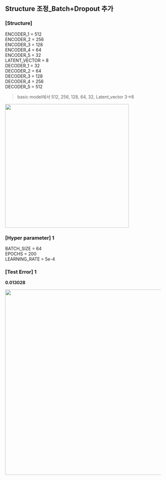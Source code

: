 ## Structure 조정_Batch+Dropout 추가

### [Structure]
ENCODER_1 = 512 </br>
ENCODER_2 = 256 </br>
ENCODER_3 = 128 </br>
ENCODER_4 = 64 </br>
ENCODER_5 = 32 </br>
LATENT_VECTOR = 8 </br>
DECODER_1 = 32 </br>
DECODER_2 = 64 </br>
DECODER_3 = 128 </br>
DECODER_4 = 256 </br>
DECODER_5 = 512 </br>

> basic model에서 512, 256, 128, 64, 32, Latent_vector 3->8 </br>
<img src = "https://github.com/park-sangeun/Advanced-ANN/assets/90459890/f49b48ce-137b-4c4c-b645-918b969c6577" width = "400">

### [Hyper parameter] 1
BATCH_SIZE = 64 </br>
EPOCHS = 200 </br>
LEARNING_RATE = 5e-4 </br>

### [Test Error] 1
<b> 0.013028  </b>

<img src="https://github.com/park-sangeun/Advanced-ANN/assets/90459890/fa0739b8-a415-4de0-900d-939650847688" width="600">
